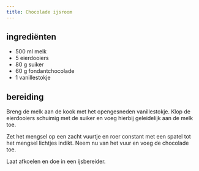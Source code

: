 ```yaml
---
title: Chocolade ijsroom
---
```


## ingrediënten
* 500 ml melk
* 5 eierdooiers
* 80 g suiker
* 60 g fondantchocolade
* 1 vanillestokje

## bereiding
Breng de melk aan de kook met het opengesneden vanillestokje. Klop de eierdooiers schuimig met de suiker en voeg hierbij geleidelijk aan de melk toe.

Zet het mengsel op een zacht vuurtje en roer constant met een spatel tot het mengsel lichtjes indikt. Neem nu van het vuur en voeg de chocolade toe. 

Laat afkoelen en doe in een ijsbereider.

